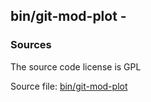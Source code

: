 ## bin/git-mod-plot -


### Sources
<a href="#sources"></a>
<!-- dev.mdmark  mdmark:MDSECTION  state:BEG_AUTO  param:Sources -->
The source code license is GPL

Source file: [bin/git-mod-plot](/bin/git-mod-plot)

<!-- dev.mdmark  mdmark:MDSECTION  state:END_AUTO  param:Sources -->

